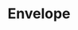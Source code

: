 ---
title: Envelope
tags: ["envelope", "mail", "letter", "correspondence", "communication", "post", "message"]
icon: envelope
svg: '<svg xmlns="http://www.w3.org/2000/svg" width="24" height="24" fill="none" viewBox="0 0 24 24" stroke-width="1.5" stroke-linecap="round" stroke-linejoin="round" stroke="currentColor"><path d="M2 12c0-3.771 0-5.657 1.464-6.828C4.93 4 7.286 4 12 4c4.714 0 7.071 0 8.535 1.172C22 6.343 22 8.229 22 12c0 3.771 0 5.657-1.465 6.828C19.072 20 16.714 20 12 20s-7.071 0-8.536-1.172C2 17.657 2 15.771 2 12Z"/><path d="M20.667 5.31 15.84 9.8c-1.836 1.53-2.755 2.295-3.841 2.295-1.086 0-2.004-.765-3.841-2.296L3.333 5.31"/></svg>'
---